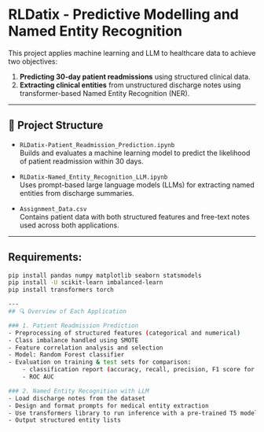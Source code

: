 # RLDatix - Predictive Modelling and Named Entity Recognition

This project applies machine learning and LLM to healthcare data to achieve two objectives:

1. **Predicting 30-day patient readmissions** using structured clinical data.
2. **Extracting clinical entities** from unstructured discharge notes using transformer-based Named Entity Recognition (NER).

---

## 📂 Project Structure

- `RLDatix-Patient_Readmission_Prediction.ipynb`  
  Builds and evaluates a machine learning model to predict the likelihood of patient readmission within 30 days.

- `RLDatix-Named_Entity_Recognition_LLM.ipynb`  
  Uses prompt-based large language models (LLMs) for extracting named entities from discharge summaries.

- `Assignment_Data.csv`  
  Contains patient data with both structured features and free-text notes used across both applications.

---
## Requirements: 
```bash
pip install pandas numpy matplotlib seaborn statsmodels
pip install -U scikit-learn imbalanced-learn
pip install transformers torch

---
## 🔍 Overview of Each Application

### 1. Patient Readmission Prediction
- Preprocessing of structured features (categorical and numerical)
- Class imbalance handled using SMOTE
- Feature correlation analysis and selection
- Model: Random Forest classifier
- Evaluation on training & test sets for comparison:
    - classification report (accuracy, recall, precision, F1 score for both classes)
    - ROC AUC

### 2. Named Entity Recognition with LLM
- Load discharge notes from the dataset
- Design and format prompts for medical entity extraction
- Use transformers library to run inference with a pre-trained T5 model
- Output structured entity lists
